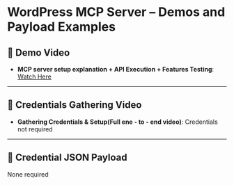 # WordPress MCP Server – Demos and Payload Examples

## 🎥 Demo Video
- **MCP server setup explanation + API Execution + Features Testing**: [Watch Here](https://blueurl.vercel.app/mcp-hackathon-podman-demo-video)

---

## 🎥 Credentials Gathering Video
- **Gathering Credentials & Setup(Full ene - to - end video)**: Credentials not required

---

## 🔐 Credential JSON Payload
None required
